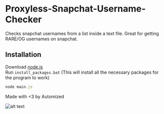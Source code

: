 # Proxyless-Snapchat-Username-Checker
Checks snapchat usernames from a list inside a text file. Great for getting RARE/OG usernames on snapchat.

## Installation

Download [node.js](https://nodejs.org/en/download/)<br />
Run `install_packages.bat` (This will install all the necessary packages for the program to work)

```js
node main.js
```

Made with <3 by Automized

![alt text](https://i.imgur.com/wdPybgo.png)
